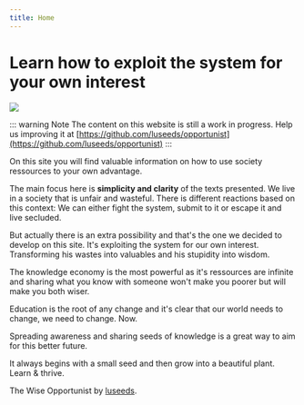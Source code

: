 ```yaml
---
title: Home
---
```


# Learn how to exploit the system for your own interest

![](~@assets/plant-asphalt.jpeg)

::: warning Note
The content on this website is still a work in progress. Help us improving it at [https://github.com/luseeds/opportunist](https://github.com/luseeds/opportunist)
:::

On this site you will find valuable information on how to use society ressources to your own advantage.

The main focus here is **simplicity and clarity** of the texts presented.
We live in a society that is unfair and wasteful. There is different reactions based on this context:
We can either fight the system, submit to it or escape it and live secluded.

But actually there is an extra possibility and that's the one we decided to develop on this site.
It's exploiting the system for our own interest. Transforming his wastes into valuables and his stupidity into wisdom.

The knowledge economy is the most powerful as it's ressources are infinite and sharing what you know with someone won't make you poorer but will make you both wiser.

Education is the root of any change and it's clear that our world needs to change, we need to change. Now.

Spreading awareness and sharing seeds of knowledge is a great way to aim for this better future.

It always begins with a small seed and then grow into a beautiful plant. Learn & thrive.

The Wise Opportunist by [luseeds](https://github.com/luseeds).

